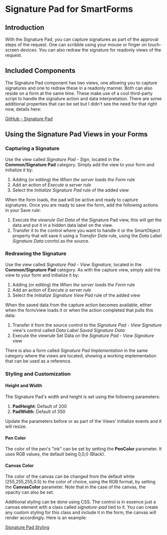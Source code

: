 # Signature Pad for SmartForms
## Introduction
With the Signature Pad, you can capture signatures as part of the approval steps of the request. One can scribble using your mouse or finger on touch-screen devices. You can also redraw the signature for readonly views of the request.


## Included Components
The Signature Pad component has two views, one allowing you to capture signatures and one to redraw these in a readonly manner. Both can also reside on a form at the same time. These make use of a cool third-party script to handle the signature action and data interpretation. There are some additional properties that can be set but I didn't see the need for that right now, details here:

[GitHub - Signature Pad](https://github.com/szimek/signature_pad)


## Using the Signature Pad Views in your Forms
### Capturing a Signature
Use the view called *Signature Pad - Sign*, located in the **Common/Signature Pad** category. Simply add the view to your form and initialize it by:
1. Adding (or editing) the *When the server loads the Form* rule
1. Add an action of *Execute a server rule*
1. Select the *Initialize Signature Pad* rule of the added view

When the form loads, the pad will be active and ready to capture signatures. Once you are ready to save the form, add the following actions in your Save rule:
1. Execute the *viewrule Get Data* of the Signature Pad view, this will get the data and put it in a hidden data label on the view.
1. Transfer it to the control where you want to handle it or the SmartObject property that will save it using a *Transfer Data* rule, using the *Data Label Signature Data* conrtol as the source.


### Redrawing the Signature
Use the view called *Signature Pad - View Signature*, located in the **Common/Signature Pad** category. As with the capture view, simply add the view to your form and initialize it by:
1. Adding (or editing) the *When the server loads the Form* rule
1. Add an action of *Execute a server rule*
1. Select the *Initialize Signature View Pad* rule of the added view

When the saved data from the capture action becomes available, either when the form/view loads it or when the action completed that pulls this data:
1. Transfer it from the source control to the *Signature Pad - View Signature* view's control called *Data Label Saved Signature Data*
1. Execute the viewrule Set Data on the *Signature Pad - View Signature* view

There is also a form called *Signature Pad Implementation* in the same category where the views are located, showing a working implementation that can be used as a reference.


### Styling and Customization
#### Height and Width
The Signature Pad's width and height is set using the following parameters:
1. **PadHeight**: Default of 200
1. **PadWidth**: Default of 550

Update the parameters before or as part of the Views' Initialize events and it will resize.

#### Pen Color
The color of the pen's "ink" can be set by setting the **PenColor** parameter. It uses RGB values, the default being 0,0,0 (Black).

#### Canvas Color
The color of the canvas can be changed from the default white (255,255,255,0.5) to the color of choice, using the RGB format, by setting the **CanvasColor** parameter. Note that in the case of the canvas, the opacity can also be set.

Additional styling can be done using CSS. The control is in essence just a canvas element with a class called *signature-pad* tied to it. You can create any custom styling for this class and include it in the form, the canvas will render accordingly. Here is an example:

[Signature Pad Styling](http://szimek.github.io/signature_pad/css/signature-pad.css)
